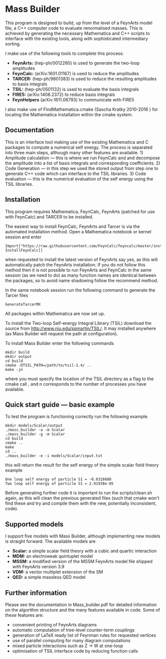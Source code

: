 Mass Builder
======

This program is designed to build, up from the level of a FeynArts model file, a C++ computer code to evaluate renormalised masses. This is achieved by generating the necessary Mathematica and C++ scripts to interface with the existing tools, along with sophisticated intermediary sorting.

I make use of the following tools to complete this process:

- **FeynArts:** (hep-ph/0012260) is used to generate the two-loop amplitudes
- **FeynCalc:**  (arXiv:1601.01167) is used to reduce the amplitudes
- **TARCER:**  (hep-ph/9801383) is used to reduce the resulting amplitudes to basis integrals
- **TSIL:**  (hep-ph/0501132) is used to evaluate the basis integrals
- **FIRE5:**  (arXiv:1408.2372) to reduce basis integrals
- **FeynHelpers** (arXiv:1611.06793) to communicate with FIRE5

I also make use of FindMathematica.cmake (Sascha Kratky 2010-2016 ) for locating the Mathematica installation within the cmake system.

Documentation
--
This is an interface tool making use of the existing Mathematica and C packages to compute a numerical self energy.  The process is separated into three main steps, although many other features are available.  1) Amplitude calculation — this is where we run FeynCalc and and decompose the amplitude into a list of basis integrals and corresponding coefficients. 2) Code Generation — in this step we used the stored output from step one to generate C++ code which can interface to the TSIL libraries.  3) Code evaluation — this is the numerical evaluation of the self energy using the TSIL libraries.


Installation
--

This program requires Mathematica, FeynCalc, FeynArts (patched for use with FeynCalc) and TARCER to be installed.

The easiest way to install FeynCalc, FeynArts and Tarcer is via the automated installation method.  Open a Mathematica notebook or kernel session and enter
```
Import["https://raw.githubusercontent.com/FeynCalc/feyncalc/master/install.m"]
InstallFeynCalc[]
```
when requested to install the latest version of FeynArts say yes, as this will automatically patch the FeynArts installation.  If you do not follow this method then it is not possible to run FeynArts and FeynCalc in the same session (as we need to do) as many function names are identical between the packages, so to avoid name shadowing follow the recommend method.

In the same notebook session run the following command to generate the Tarcer files
```
GenerateTarcerMX
```
All packages within Mathematica are now set up.

To install the Two-loop Self-energy Integral Library (TSIL) download the source from http://www.niu.edu/spmartin/TSIL/. It may installed anywhere (as Mass Builder will request the path at configuration).

To install Mass Builder enter the following commands

```
mkdir build
mkdir output
cd build
cmake -DTSIL_PATH=/path/to/tsil-1.4/ ..
make -jn
```
where you must specify the location of the TSIL directory as a flag to the cmake call , and n corresponds to the number of processes you have available.

Quick start guide — basic example
--

To test the program is functioning correctly run the following example.


```
mkdir models/Scalar/output
./mass_builder -a -m Scalar
./mass_builder -g -m Scalar
cd build
cmake ..
make
cd ..
./mass_builder -e -i models/Scalar/input.txt
```

this will return the result for the self energy of the simple scalar field theory example

```
One loop self energy of particle S1 = -0.0316688
Two loop self energy of particle S1 = 2.91938e-05
```

Before generating further code it is important to run the scripts/clean.sh again, as this will clean the previous generated files (such that cmake won't find these and try and compile them with the new, potentially inconsistent, code).

Supported models
--
I support five models with Mass Builder, although implementing new models is straight forward.  The available models are

- **Scalar:** a simple scalar field theory with a cubic and quartic interaction
- **MDM:** an electroweak quintuplet model
- **MSSM:** a modified version of the MSSM FeynArts model file shipped with FeynArts version 3.9
- **VDM:** a vector multiplet extension of the SM
- **QED:** a simple massless QED model

Further information
--

Please see the documentation in Mass_builder.pdf for detailed information on the algorithm structure and the many features available in code.  Some of these features are:

- convenient printing of FeynArts diagrams
- automatic computation of tree-level counter-term couplings
- generation of LaTeX ready list of Feynman rules for requested vertices
- use of parallel computing for many diagram computations
- mixed particle interactions such as Z -> W at one-loop
- optimisation of TSIL interface code by reducing function calls





